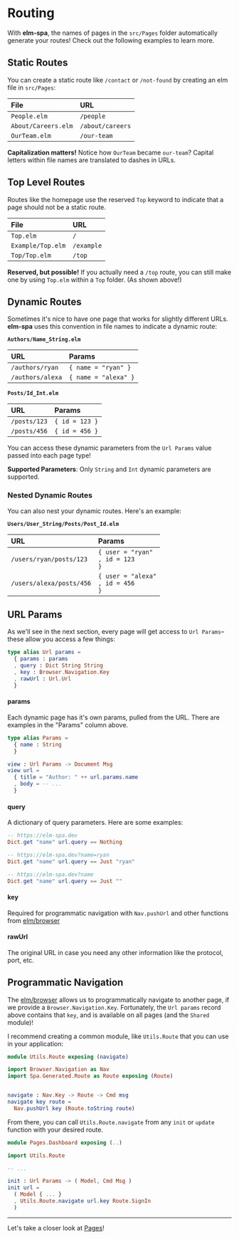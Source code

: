 # Routing

With __elm-spa__, the names of pages in the `src/Pages` folder automatically generate your routes! Check out the following examples to learn more.

## Static Routes

You can create a static route like `/contact` or `/not-found` by creating an elm file in `src/Pages`:

File | URL
:-- | :--
`People.elm` | `/people`
`About/Careers.elm` | `/about/careers`
`OurTeam.elm` | `/our-team`

__Capitalization matters!__ Notice how `OurTeam` became `our-team`? Capital letters within file names are translated to dashes in URLs.

## Top Level Routes

Routes like the homepage use the reserved `Top` keyword to indicate that a page should not be a static route.

File | URL
:-- | :--
`Top.elm` | `/`
`Example/Top.elm` | `/example`
`Top/Top.elm` | `/top`

__Reserved, but possible!__ If you actually need a `/top` route, you can still make one by using `Top.elm` within a `Top` folder. (As shown above!)

## Dynamic Routes

Sometimes it's nice to have one page that works for slightly different URLs. __elm-spa__ uses this convention in file names to indicate a dynamic route:

__`Authors/Name_String.elm`__

URL | Params
:-- | :--
`/authors/ryan` | `{ name = "ryan" }`
`/authors/alexa` | `{ name = "alexa" }`

__`Posts/Id_Int.elm`__

URL | Params
:-- | :--
`/posts/123` | `{ id = 123 }`
`/posts/456` | `{ id = 456 }`

You can access these dynamic parameters from the `Url Params` value passed into each page type!

__Supported Parameters__: Only `String` and `Int` dynamic parameters are supported.

### Nested Dynamic Routes

You can also nest your dynamic routes. Here's an example:


__`Users/User_String/Posts/Post_Id.elm`__

URL | Params
:-- | :--
`/users/ryan/posts/123` | `{ user = "ryan"`<br/>`, id = 123`<br/>`}`
`/users/alexa/posts/456` | `{ user = "alexa"`<br/>`, id = 456`<br/>`}`

## URL Params

As we'll see in the next section, every page will get access to `Url Params`– these allow you access a few things:

```elm
type alias Url params =
  { params : params
  , query : Dict String String
  , key : Browser.Navigation.Key
  , rawUrl : Url.Url
  }
```

#### params

Each dynamic page has it's own params, pulled from the URL. There are examples in the "Params" column above.

```elm
type alias Params =
  { name : String
  }

view : Url Params -> Document Msg
view url =
  { title = "Author: " ++ url.params.name
  , body = -- ...
  }
```

#### query

A dictionary of query parameters. Here are some examples:

```elm
-- https://elm-spa.dev
Dict.get "name" url.query == Nothing

-- https://elm-spa.dev?name=ryan
Dict.get "name" url.query == Just "ryan"

-- https://elm-spa.dev?name
Dict.get "name" url.query == Just ""
```

#### key

Required for programmatic navigation with `Nav.pushUrl` and other functions from [elm/browser](https://package.elm-lang.org/packages/elm/browser/latest/Browser-Navigation#pushUrl)

#### rawUrl

The original URL in case you need any other information like the protocol, port, etc.

## Programmatic Navigation

The [elm/browser](https://package.elm-lang.org/packages/elm/browser/latest/Browser-Navigation#pushUrl) allows us to programmatically navigate to another page, if we provide a `Browser.Navigation.Key`. Fortunately, the `Url params` record above contains that `key`, and is available on all pages (and the `Shared` module)!

I recommend creating a common module, like `Utils.Route` that you can use in your application:

```elm
module Utils.Route exposing (navigate)

import Browser.Navigation as Nav
import Spa.Generated.Route as Route exposing (Route)


navigate : Nav.Key -> Route -> Cmd msg
navigate key route =
  Nav.pushUrl key (Route.toString route)
```

From there, you can call `Utils.Route.navigate` from any `init` or `update` function with your desired route.

```elm
module Pages.Dashboard exposing (..)

import Utils.Route

-- ...

init : Url Params -> ( Model, Cmd Msg )
init url =
  ( Model { ... }
  , Utils.Route.navigate url.key Route.SignIn
  )
```

---

Let's take a closer look at [Pages](/guide/pages)!
